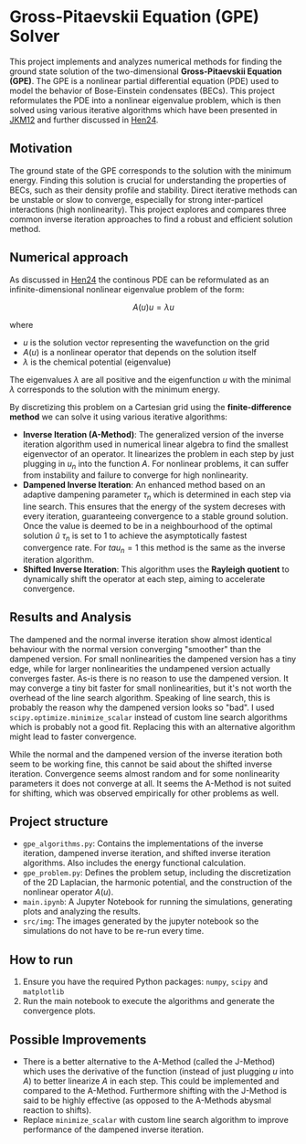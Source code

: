 # Gross-Pitaevskii Equation (GPE) Solver

This project implements and analyzes numerical methods for finding the ground
state solution of the two-dimensional **Gross-Pitaevskii Equation (GPE)**.
The GPE is a nonlinear partial differential equation (PDE) used to model the behavior
of Bose-Einstein condensates (BECs). This project reformulates the PDE into
a nonlinear eigenvalue problem, which is then solved using various iterative
algorithms which have been presented in [JKM12](https://arxiv.org/abs/1212.0417)
and further discussed in [Hen24](https://arxiv.org/abs/2202.07593).

## Motivation

The ground state of the GPE corresponds to the solution with the minimum energy.
Finding this solution is crucial for understanding the properties of BECs,
such as their density profile and stability. Direct iterative methods can be
unstable or slow to converge, especially for strong inter-particel interactions
(high nonlinearity). This project explores and compares three common inverse
iteration approaches to find a robust and efficient solution method.

## Numerical approach

As discussed in [Hen24](https://arxiv.org/abs/2202.07593) the continous PDE
can be reformulated as an infinite-dimensional nonlinear eigenvalue problem
of the form:

$$
A(u)u = \lambda u
$$

where

- $u$ is the solution vector representing the wavefunction on the grid
- $A(u)$ is a nonlinear operator that depends on the solution itself
- $\lambda$ is the chemical potential (eigenvalue)

The eigenvalues $\lambda$ are all positive and the eigenfunction $u$ with the
minimal $\lambda$ corresponds to the solution with the minimum energy.

By discretizing this problem on a Cartesian grid using the **finite-difference
method** we can solve it using various iterative algorithms:

- **Inverse Iteration (A-Method)**: The generalized version of the inverse iteration
algorithm used in numerical linear algebra to find the smallest eigenvector
of an operator. It linearizes the problem in each step by just plugging in
$u_n$ into the function $A$.
For nonlinear problems, it can suffer from instability and failure
to converge for high nonlinearity.
- **Dampened Inverse Iteration**:
An enhanced method based on an adaptive dampening parameter $\tau_n$ which is
determined in each step via line search.
This ensures that the energy of the system
decreses with every iteration, guaranteeing convergence to a stable ground solution.
Once the value is deemed to be in a neighbourhood of the optimal solution $\hat{u}$
$\tau_n$ is set to $1$ to achieve the asymptotically fastest convergence rate.
For $tau_n = 1$ this method is the same as the inverse iteration algorithm.
- **Shifted Inverse Iteration**: This algorithm uses the **Rayleigh quotient**
to dynamically shift the operator at each step, aiming to accelerate convergence.

## Results and Analysis

The dampened and the normal inverse iteration show almost identical behaviour
with the normal version converging "smoother" than the dampened version.
For small nonlinearities the dampened version has a tiny edge, while for larger
nonlinearities the undampened version actually converges faster.
As-is there is no reason to use the dampened version. It may converge a tiny
bit faster for small nonlinearities, but it's not worth the overhead of the
line search algorithm.
Speaking of line search, this is probably the reason why the dampened version
looks so "bad". I used `scipy.optimize.minimize_scalar` instead of custom
line search algorithms which is probably not a good fit. Replacing
this with an alternative algorithm might lead to faster convergence.

While the normal and the dampened version of the inverse iteration both
seem to be working fine, this cannot be said about the shifted inverse iteration.
Convergence seems almost random and for some nonlinearity parameters it does not
converge at all. It seems the A-Method is not suited for shifting, which was
observed empirically for other problems as well.

## Project structure

- `gpe_algorithms.py`: Contains the implementations of the inverse iteration,
dampened inverse iteration, and shifted inverse iteration algorithms.
Also includes the energy functional calculation.
- `gpe_problem.py`: Defines the problem setup, including the discretization of the
2D Laplacian, the harmonic potential, and the construction of the nonlinear
operator $A(u)$.
- `main.ipynb`: A Jupyter Notebook for running the simulations, generating plots
and analyzing the results.
- `src/img`: The images generated by the jupyter notebook so the simulations
do not have to be re-run every time.

## How to run

1. Ensure you have the required Python packages: `numpy`, `scipy` and `matplotlib`
2. Run the main notebook to execute the algorithms and generate the convergence
plots.

## Possible Improvements

- There is a better alternative to the A-Method (called the J-Method) which uses the derivative
of the function (instead of just plugging $u$ into $A$) to better linearize
$A$ in each step. This could be implemented and compared to the A-Method.
Furthermore shifting with the J-Method is said to be highly effective (as opposed
to the A-Methods abysmal reaction to shifts).
- Replace `minimize_scalar` with custom line search algorithm to improve
performance of the dampened inverse iteration.
